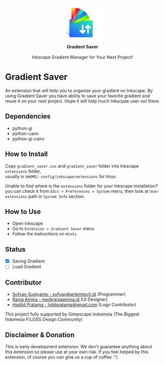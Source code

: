 <p align="center" class="has-mb-6">
<img class="not-gallery-item" height="128" src="/gradient_saver/icon.svg" alt="logo">
<br><b>Gradient Saver</b></br>
<br>
Inkscape Gradient Manager for Your Next Project!
<br>

# Gradient Saver
An extension that will help you to organize your gradient on Inkscape. By using Gradient Saver you have ability to save your favorite gradient and reuse it on your next project. Hope it will help much Inkscpae user out there.

## Dependencies
- python-gi
- python-cairo
- python-gi-cairo

## How to Install
Copy `gradient_saver.inx` and `gradient_saver` folder into Inkscape `extensions` folder,  
usually in `$HOME/.config/inkscape/extensions` for linux.

Unable to find where is the `extensions` folder for your Inkscape installation?  
you can check it from `Edit > Preferences > System` menu, then look at `User extensions` path in `System Info` section.

## How to Use
- Open Inkscape
- Go to `Extension > Gradient Saver` menu
- Follow the instructions on `Hints`

## Status
- [x] Saving Gradient
- [ ] Load Gradient 

## Contributor
- [Sofyan Sugiyanto - sofyan@artemtech.id](mailto://sofyan@artemtech.id) (Programmer)
- [Rania Amina - me@raniaamina.id ](https://raniaamina.id) (UI Designer)
- [Hadiid Pratama - hddpratama@gmail.com](mailto://hddpratama@gmail.com) (Logo Contributor)

This project fully supported by Gimpscape Indoensia (The Biggest Indonesia F/LOSS Design Community)

## Disclaimer & Donation
This is early development extension. We don't guarantee anything about this extension so please use at your own risk. If you feel helped by this extension, of course you can give us a cup of coffee :")
